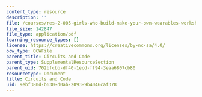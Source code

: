 ```yaml
---
content_type: resource
description: ''
file: /courses/res-2-005-girls-who-build-make-your-own-wearables-workshop-spring-2015/9ebf380db630d0ab20939b4046caf378_MITRES_2_005S15_code.pdf
file_size: 142847
file_type: application/pdf
learning_resource_types: []
license: https://creativecommons.org/licenses/by-nc-sa/4.0/
ocw_type: OCWFile
parent_title: Circuits and Code
parent_type: SupplementalResourceSection
parent_uid: 702bfcbb-df40-1ecd-ff94-3eaa6807cb80
resourcetype: Document
title: Circuits and Code
uid: 9ebf380d-b630-d0ab-2093-9b4046caf378
---
```

